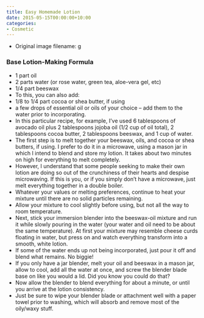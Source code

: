 ```yaml
---
title: Easy Homemade Lotion
date: 2015-05-15T00:00:00+10:00
categories:
- Cosmetic
---
```







* Original image filename: g


### Base Lotion-Making Formula

* 1 part oil
* 2 parts water (or rose water, green tea, aloe-vera gel, etc)
* 1/4 part beeswax
* To this, you can also add:
* 1/8 to 1/4 part cocoa or shea butter, if using
* a few drops of essential oil or oils of your choice – add them to the water prior to incorporating.
* In this particular recipe, for example, I’ve used 6 tablespoons of avocado oil plus 2 tablespoons jojoba oil (1/2 cup of oil total), 2 tablespoons cocoa butter, 2 tablespoons beeswax, and 1 cup of water.
* The first step is to melt together your beeswax, oils, and cocoa or shea butters, if using. I prefer to do it in a microwave, using a mason jar in which I intend to blend and store my lotion. It takes about two minutes on high for everything to melt completely.
* However, I understand that some people seeking to make their own lotion are doing so out of the crunchiness of their hearts and despise microwaving. If this is you, or if you simply don’t have a microwave, just melt everything together in a double boiler.
* Whatever your values or melting preferences, continue to heat your mixture until there are no solid particles remaining.
* Allow your mixture to cool slightly before using, but not all the way to room temperature.
* Next, stick your immersion blender into the beeswax-oil mixture and run it while slowly pouring in the water (your water and oil need to be about the same temperature). At first your mixture may resemble cheese curds floating in water, but press on and watch everything transform into a smooth, white lotion.
* If some of the water ends up not being incorporated, just pour it off and blend what remains. No biggie!
* If you only have a jar blender, melt your oil and beeswax in a mason jar, allow to cool, add all the water at once, and screw the blender blade base on like you would a lid. Did you know you could do that?
* Now allow the blender to blend everything for about a minute, or until you arrive at the lotion consistency.
* Just be sure to wipe your blender blade or attachment well with a paper towel prior to washing, which will absorb and remove most of the oily/waxy stuff.
